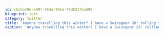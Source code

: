 ```yaml
---
id: cbbba19e-e49f-463a-955a-76d522fea508
blueprint: text
category: twitter
title: 'Anyone travelling this winter? I have a Swissgear 26" rolling suitcase free to a good home'
caption: 'Anyone travelling this winter? I have a Swissgear 26" rolling suitcase free to a good home'
---
```

